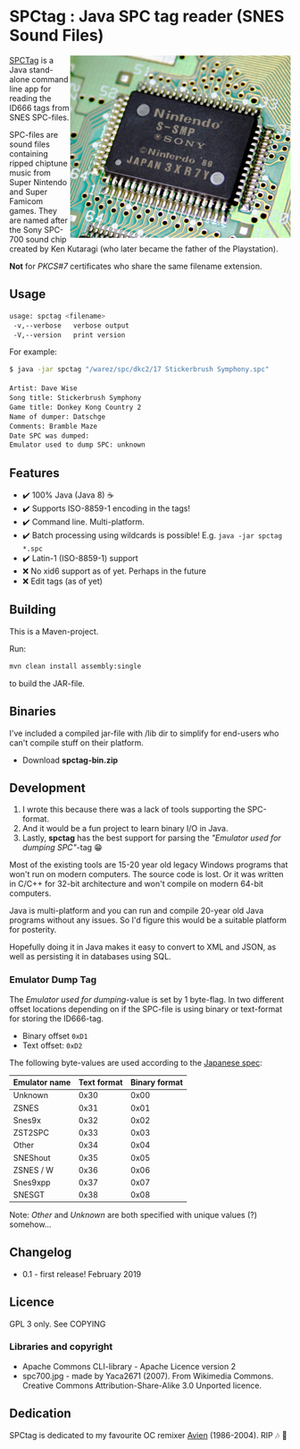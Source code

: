 # SPCtag : Java SPC tag reader (SNES Sound Files)
<img src="spc700.jpg" width="395" height="326" align="right">

[SPCTag](https://github.com/ullenius/spctag) is a Java stand-alone command line app for reading the ID666 tags from SNES SPC-files.

SPC-files are sound files containing ripped chiptune music from Super Nintendo and Super Famicom games. They are named after the Sony SPC-700 sound chip created by Ken Kutaragi (who later became the father of the Playstation).

**Not** for *PKCS#7* certificates who share the same filename extension.

## Usage

```sh
usage: spctag <filename>
 -v,--verbose   verbose output
 -V,--version   print version
```

For example:
```sh
$ java -jar spctag "/warez/spc/dkc2/17 Stickerbrush Symphony.spc"

Artist: Dave Wise
Song title: Stickerbrush Symphony
Game title: Donkey Kong Country 2
Name of dumper: Datschge
Comments: Bramble Maze
Date SPC was dumped:
Emulator used to dump SPC: unknown
```

## Features
* :heavy_check_mark: 100% Java (Java 8) :coffee:
* :heavy_check_mark: Supports ISO-8859-1 encoding in the tags!
* :heavy_check_mark: Command line. Multi-platform.
* :heavy_check_mark: Batch processing using wildcards is possible! E.g. `java -jar spctag *.spc`
* :heavy_check_mark: Latin-1 (ISO-8859-1) support
* :x: No xid6 support as of yet. Perhaps in the future
* :x: Edit tags (as of yet)

## Building
This is a Maven-project.

Run:
```sh
mvn clean install assembly:single
```
to build the JAR-file.

## Binaries
I've included a compiled jar-file with /lib dir to simplify for end-users who can't compile stuff on their platform.
* Download **spctag-bin.zip**


## Development
1. I wrote this because there was a lack of tools supporting the SPC-format.
1. And it would be a fun project to learn binary I/O in Java.
1. Lastly, **spctag** has the best support for parsing the *"Emulator used for dumping SPC"*-tag :grin:

Most of the existing tools are 15-20 year old legacy Windows programs that won't run on modern computers. The source code is lost. Or it was written in C/C++ for 32-bit architecture and won't compile on modern 64-bit computers.

Java is multi-platform and you can run and compile 20-year old Java programs without any issues. So I'd figure this would be a suitable platform for posterity.

Hopefully doing it in Java makes it easy to convert to XML and JSON, as well as persisting it in databases using SQL.

### Emulator Dump Tag
The *Emulator used for dumping*-value is set by 1 byte-flag. In two different 
offset locations depending on if the SPC-file is using binary or text-format for 
storing the ID666-tag.


* Binary offset   `0xD1`
* Text offset:    `0xD2`

The following byte-values are used according to the [Japanese spec](https://dgrfactory.jp/spcplay/id666.html):

Emulator name | Text format | Binary format
------------ | -------------| -------------
Unknown | 0x30 | 0x00
ZSNES | 0x31 | 0x01
Snes9x| 0x32 | 0x02
ZST2SPC| 0x33| 0x03
Other | 0x34 | 0x04
SNEShout| 0x35 | 0x05
ZSNES / W | 0x36 | 0x06
Snes9xpp | 0x37 | 0x07
SNESGT | 0x38 | 0x08

Note: *Other* and *Unknown* are both specified with unique values (?) somehow...

## Changelog
* 0.1 - first release! February 2019

## Licence
GPL 3 only. See COPYING

### Libraries and copyright
* Apache Commons CLI-library - Apache Licence version 2
* spc700.jpg - made by Yaca2671 (2007). From Wikimedia Commons. Creative Commons Attribution-Share-Alike 3.0 Unported licence.


## Dedication
SPCtag is dedicated to my favourite OC remixer [Avien](https://ocremix.org/artist/4402/avien) (1986-2004). RIP :notes: :saxophone:
